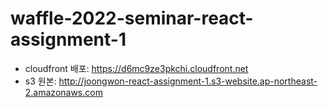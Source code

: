 # waffle-2022-seminar-react-assignment-1

* cloudfront 배포: https://d6mc9ze3pkchi.cloudfront.net
* s3 원본: http://joongwon-react-assignment-1.s3-website.ap-northeast-2.amazonaws.com